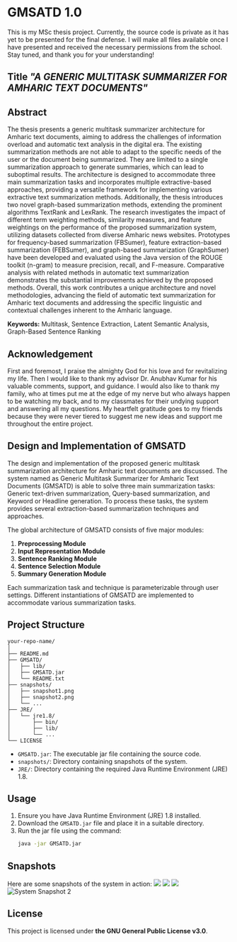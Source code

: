 # GMSATD 1.0
This is my MSc thesis project. Currently, the source code is private as it has yet to be presented for the final defense. I will make all files available once I have presented and received the necessary permissions from the school. Stay tuned, and thank you for your understanding!

## Title _"A GENERIC MULTITASK SUMMARIZER FOR AMHARIC TEXT DOCUMENTS"_

## Abstract
The thesis presents a generic multitask summarizer architecture for Amharic text documents, aiming to address the challenges of information overload and automatic text analysis in the digital era. The existing summarization methods are not able to adapt to the specific needs of the user or the document being summarized. They are limited to a single summarization approach to generate summaries, which can lead to suboptimal results. The architecture is designed to accommodate three main summarization tasks and incorporates multiple extractive-based approaches, providing a versatile framework for implementing various extractive text summarization methods. Additionally, the thesis introduces two novel graph-based summarization methods, extending the prominent algorithms TextRank and LexRank. The research investigates the impact of different term weighting methods, similarity measures, and feature weightings on the performance of the proposed summarization system, utilizing datasets collected from diverse Amharic news websites. Prototypes for frequency-based summarization (FBSumer), feature extraction-based summarization (FEBSumer), and graph-based summarization (GraphSumer) have been developed and evaluated using the Java version of the ROUGE toolkit (n-gram) to measure precision, recall, and F-measure. Comparative analysis with related methods in automatic text summarization demonstrates the substantial improvements achieved by the proposed methods. Overall, this work contributes a unique architecture and novel methodologies, advancing the field of automatic text summarization for Amharic text documents and addressing the specific linguistic and contextual challenges inherent to the Amharic language.

**Keywords:** Multitask, Sentence Extraction, Latent Semantic Analysis, Graph-Based Sentence Ranking

## Acknowledgement
First and foremost, I praise the almighty God for his love and for revitalizing my life. Then I would like to thank my advisor Dr. Anubhav Kumar for his valuable comments, support, and guidance. I would also like to thank my family, who at times put me at the edge of my nerve but who always happen to be watching my back, and to my classmates for their undying support and answering all my questions. My heartfelt gratitude goes to my friends because they were never tiered to suggest me new ideas and support me throughout the entire project.

## Design and Implementation of GMSATD
The design and implementation of the proposed generic multitask summarization architecture for Amharic text documents are discussed. The system named as Generic Multitask Summarizer for Amharic Text Documents (GMSATD) is able to solve three main summarization tasks: Generic text-driven summarization, Query-based summarization, and Keyword or Headline generation. To process these tasks, the system provides several extraction-based summarization techniques and approaches.

The global architecture of GMSATD consists of five major modules:
1. **Preprocessing Module**
2. **Input Representation Module**
3. **Sentence Ranking Module**
4. **Sentence Selection Module**
5. **Summary Generation Module**

Each summarization task and technique is parameterizable through user settings. Different instantiations of GMSATD are implemented to accommodate various summarization tasks.

## Project Structure
```
your-repo-name/
│
├── README.md
├── GMSATD/
│   ├── lib/
│   ├── GMSATD.jar
│   └── README.txt
├── snapshots/
│   ├── snapshot1.png
│   ├── snapshot2.png
│   └── ...
├── JRE/
│   └── jre1.8/
│       ├── bin/
│       ├── lib/
│       └── ...
└── LICENSE
```

- `GMSATD.jar`: The executable jar file containing the source code.
- `snapshots/`: Directory containing snapshots of the system.
- `JRE/`: Directory containing the required Java Runtime Environment (JRE) 1.8.

## Usage
1. Ensure you have Java Runtime Environment (JRE) 1.8 installed.
2. Download the `GMSATD.jar` file and place it in a suitable directory.
3. Run the jar file using the command:
   ```sh
   java -jar GMSATD.jar

## Snapshots
Here are some snapshots of the system in action:
<img src="https://github.com/Bushra-KB/myResources/blob/main/snapshoots/snap1.JPG" /> 
<img src="https://github.com/Bushra-KB/myResources/blob/main/snapshoots/snap2.JPG" /> 
<img src="https://github.com/Bushra-KB/myResources/blob/main/snapshoots/snap3.JPG" /> 
![System Snapshot 2](/snapshots/snapshot2.png)

## License
This project is licensed under **the GNU General Public License v3.0**.
